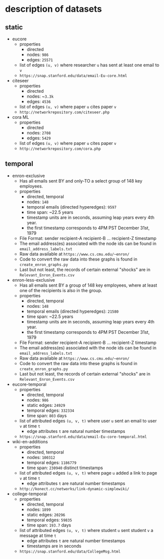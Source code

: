 # description of datasets
## static
- eucore
    - properties
        - directed
        - nodes: `986`
        - edges: `25571`
    - list of edges `(u, v)` where researcher `u` has sent at least one email to `v`
    - `https://snap.stanford.edu/data/email-Eu-core.html`
- citeseer
    - properties
        - directed
        - nodes: ~`3.3k`
        - edges: `4536`
    - list of edges `(u, v)` where paper `u` cites paper `v`
    - `http://networkrepository.com/citeseer.php`
- cora ML
    - properties
        - directed
        - nodes: `2708`
        - edges: `5429`
    - list of edges `(u, v)` where paper `u` cites paper `v`
    - `http://networkrepository.com/cora.php`
## temporal
- enron-exclusive
    - Has all emails sent BY and only-TO a select group of 148 key employees.
    - properties
        - directed, temporal
        - nodes: `148`
        - temporal emails (directed hyperedges): `9597`
        - time span: ~22.5 years
        - timestamp units are in seconds, assuming leap years every 4th year.
        - the first timestamp corresponds to 4PM PST December 31st, 1979
    - File Format: sender recipient-A recipient-B ... recipient-Z timestamp
    - The email address(es) associated with the node ids can be found in `email_address_labels.txt`
    - Raw data available at `https://www.cs.cmu.edu/~enron/`
    - Code to convert the raw data into these graphs is found in `create_enron_graphs.py`
    - Last but not least, the records of certain external "shocks" are in `Relevant_Enron_Events.csv`
- enron-less-exclusive
    - Has all emails sent BY a group of 148 key employees, where at least one of the recipients is also in the group.
    - properties
        - directed, temporal
        - nodes: `148`
        - temporal emails (directed hyperedges): `21580`
        - time span: ~22.5 years
        - timestamp units are in seconds, assuming leap years every 4th year.
        - the first timestamp corresponds to 4PM PST December 31st, 1979
    - File Format: sender recipient-A recipient-B ... recipient-Z timestamp
    - The email address(es) associated with the node ids can be found in `email_address_labels.txt`
    - Raw data available at `https://www.cs.cmu.edu/~enron/`
    - Code to convert the raw data into these graphs is found in `create_enron_graphs.py`
    - Last but not least, the records of certain external "shocks" are in `Relevant_Enron_Events.csv`
- eucore-temporal
    - properties
        - directed, temporal
        - nodes: `986`
        - static edges: `24929`
        - temporal edges: `332334`
        - time span: `803` days
    - list of attributed edges `(u, v, t)` where user `u` sent an email to user `v` at time `t`
        - edge attributes `t` are natural number timestamps
    - `https://snap.stanford.edu/data/email-Eu-core-temporal.html`
- wiki-en-additions
    - properties
        - directed, temporal
        - nodes: `100312`
        - temporal edges: `1186779`
        - time span: `230940` distinct timestamps
    - list of attributed edges `(u, v, t)` where page `u` added a link to page `v` at time `t`
        - edge attributes `t` are natural number timestamps
    - `http://konect.cc/networks/link-dynamic-simplewiki/`
- college-temporal
    - properties
        - directed, temporal
        - nodes: `1899`
        - static edges: `20296`
        - temporal edges: `59835`
        - time span: `193.7` days
    - list of attributed edges `(u, v, t)` where student `u` sent student `v` a message at time `t`
        - edge attributes `t` are natural number timestamps
        - timestamps are in seconds
    - `https://snap.stanford.edu/data/CollegeMsg.html`
